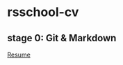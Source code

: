 # rsschool-cv

## **stage 0:**  Git &amp; Markdown

[Resume](https://github.com/remove-checksum/rsschool-cv/cv)

